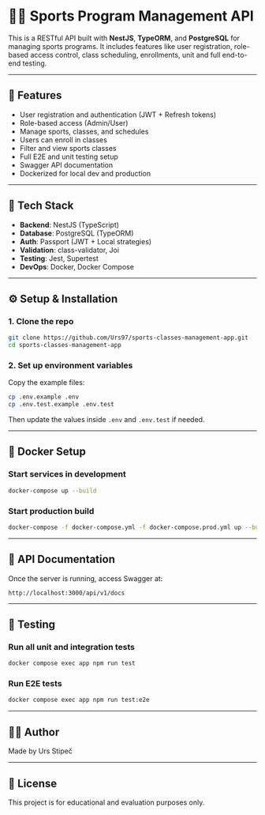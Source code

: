 # 🏋️‍♂️ Sports Program Management API

This is a RESTful API built with **NestJS**, **TypeORM**, and **PostgreSQL** for managing sports programs. It includes features like user registration, role-based access control, class scheduling, enrollments, unit and full end-to-end testing.

---

## 🚀 Features

- User registration and authentication (JWT + Refresh tokens)
- Role-based access (Admin/User)
- Manage sports, classes, and schedules
- Users can enroll in classes
- Filter and view sports classes
- Full E2E and unit testing setup
- Swagger API documentation
- Dockerized for local dev and production

---

## 🧱 Tech Stack

- **Backend**: NestJS (TypeScript)
- **Database**: PostgreSQL (TypeORM)
- **Auth**: Passport (JWT + Local strategies)
- **Validation**: class-validator, Joi
- **Testing**: Jest, Supertest
- **DevOps**: Docker, Docker Compose

---

## ⚙️ Setup & Installation

### 1. Clone the repo

```bash
git clone https://github.com/Urs97/sports-classes-management-app.git
cd sports-classes-management-app
```

### 2. Set up environment variables

Copy the example files:

```bash
cp .env.example .env
cp .env.test.example .env.test
```

Then update the values inside `.env` and `.env.test` if needed.

---

## 🐳 Docker Setup

### Start services in development

```bash
docker-compose up --build
```

### Start production build

```bash
docker-compose -f docker-compose.yml -f docker-compose.prod.yml up --build -d
```

---

## 📖 API Documentation

Once the server is running, access Swagger at:

```
http://localhost:3000/api/v1/docs
```

---

## 🧪 Testing

### Run all unit and integration tests

```bash
docker compose exec app npm run test
```

### Run E2E tests

```bash
docker compose exec app npm run test:e2e
```

---

## 🧑‍💻 Author

Made by Urs Stipeč

---

## 📄 License

This project is for educational and evaluation purposes only.
